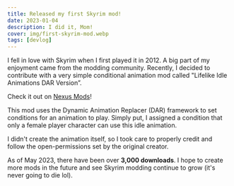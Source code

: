 ```yaml
---
title: Released my first Skyrim mod!
date: 2023-01-04
description: I did it, Mom!
cover: img/first-skyrim-mod.webp
tags: [devlog]
---
```


I fell in love with Skyrim when I first played it in 2012. A big part of my enjoyment came from the modding community. Recently, I decided to contribute with a very simple conditional animation mod called "Lifelike Idle Animations DAR Version”.

Check it out on [Nexus Mods](https://www.nexusmods.com/skyrimspecialedition/mods/81633)!

This mod uses the Dynamic Animation Replacer (DAR) framework to set conditions for an animation to play. Simply put, I assigned a condition that only a female player character can use this idle animation.

I didn't create the animation itself, so I took care to properly credit and follow the open-permissions set by the original creator.

As of May 2023, there have been over **3,000 downloads**. I hope to create more mods in the future and see Skyrim modding continue to grow (it's never going to die lol).
